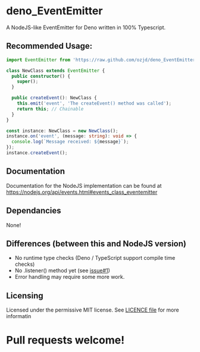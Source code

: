 # deno_EventEmitter
A NodeJS-like EventEmitter for Deno written in 100% Typescript.

## Recommended Usage:

```TypeScript
import EventEmitter from 'https://raw.github.com/ozjd/deno_EventEmitter/master/mod.ts';

class NewClass extends EventEmitter {
  public constructor() {
    super();
  }

  public createEvent(): NewClass {
    this.emit('event', 'The createEvent() method was called');
    return this; // Chainable
  }
}

const instance: NewClass = new NewClass();
instance.on('event', (message: string): void => {
  console.log(`Message received: ${message}`);
});
instance.createEvent();
```

## Documentation
Documentation for the NodeJS implementation can be found at https://nodejs.org/api/events.html#events_class_eventemitter

## Dependancies
None!

## Differences (between this and NodeJS version)
* No runtime type checks (Deno / TypeScript support compile time checks)
* No .listener() method yet (see [issue#1](https://github.com/ozjd/deno_EventEmitter/issues/1))
* Error handling may require some more work.

## Licensing
Licensed under the permissive MIT license. See [LICENCE file](https://github.com/ozjd/deno_EventEmitter/blob/master/LICENSE) for more informatin

# Pull requests welcome!

